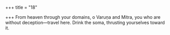 +++
title = "18"

+++
From heaven through your domains, o Varuṇa and Mitra, you who are  without deception—travel here.
Drink the soma, thrusting yourselves toward it.